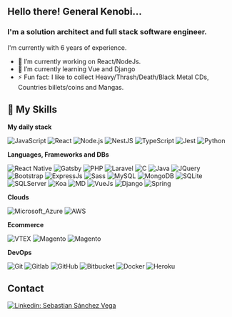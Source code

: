 ## Hello there! General Kenobi...

### I'm a solution architect and full stack software engineer.

I'm currently with 6 years of experience.

- 🔭 I’m currently working on React/NodeJs.
- 🌱 I’m currently learning Vue and Django
- ⚡ Fun fact: I like to collect Heavy/Thrash/Death/Black Metal CDs, Countries billets/coins and Mangas.

## 🚀 My Skills

**My daily stack**

  ![JavaScript](https://img.shields.io/badge/-JavaScript-333333?style=flat&logo=javascript)
  ![React](https://img.shields.io/badge/-React-333333?style=flat&logo=react)
  ![Node.js](https://img.shields.io/badge/Nestjs-333333?style=flat&logo=nestjs)
  ![NestJS](https://img.shields.io/badge/Node.js-333333?style=flat&logo=node.js)
  ![TypeScript](https://img.shields.io/badge/TypeScript-333333?style=flat&logo=typescript)
  ![Jest](https://img.shields.io/badge/-Jest-333333?style=flat&logo=jest)
  ![Python](https://img.shields.io/badge/Python-333?style=flat&logo=python&logoColor=ffdd54)
  
  
**Languages, Frameworks and DBs**

  ![React Native](https://img.shields.io/badge/-React%20Native-333333?style=flat&logo=react)
  ![Gatsby](https://img.shields.io/badge/Gatsby-333?style=flat&logo=gatsby)
  ![PHP](https://img.shields.io/badge/PHP-333333?style=flat&logo=php)
  ![Laravel](https://img.shields.io/badge/Laravel-333?style=flat&logo=laravel)
  ![C](https://img.shields.io/badge/-C-333333?style=flat&logo=C%2B%2B&logoColor=00599C)
  ![Java](https://img.shields.io/badge/-Java-333333?style=flat&logo=openjdk)
  ![JQuery](https://img.shields.io/badge/jQuery-333?style=flat&logo=jquery)
  ![Bootstrap](https://img.shields.io/badge/Bootstrap-333?style=flat&logo=bootstrap)
  ![ExpressJs](https://img.shields.io/badge/Express.js-333?style=flat)
  ![Sass](https://img.shields.io/badge/Sass-333?style=flat&logo=sass)
  ![MySQL](https://img.shields.io/badge/-MySQL-333333?style=flat&logo=mysql)
  ![MongoDB](https://img.shields.io/badge/MongoDB-333333?style=flat&logo=mongodb)
  ![SQLite](https://img.shields.io/badge/SQLite-333?style=flat&logo=sqlite)
  ![SQLServer](https://img.shields.io/badge/Microsoft_SQL_Server-333?style=flat&logo=microsoft-sql-server)
  ![Koa](https://img.shields.io/badge/KoaJs-333?style=flat)
  ![MD](https://img.shields.io/badge/Markdown-333?style=flat&logo=markdown)
  ![VueJs](https://img.shields.io/badge/Vue.js-333?style=flat&logo=vuedotjs)
  ![Django](https://img.shields.io/badge/Django-333?style=flat&logo=django)
  ![Spring](https://img.shields.io/badge/Spring-333?style=flat&logo=spring)
  
  

**Clouds**

![Microsoft_Azure](https://img.shields.io/badge/Microsoft_Azure-333?style=flat&logo=microsoft-azure)
![AWS](https://img.shields.io/badge/Amazon_AWS-333?style=flat&logo=amazonaws)


**Ecommerce**

![VTEX](https://img.shields.io/badge/VTEX-333?style=flat&logo=vtex)
![Magento](https://img.shields.io/badge/Mirakl-333?style=flat&logo=mirakl)
![Magento](https://img.shields.io/badge/Magento-333?style=flat&logo=magento)

**DevOps**

  ![Git](https://img.shields.io/badge/-Git-333333?style=flat&logo=git)
  ![Gitlab](https://img.shields.io/badge/-Gitlab-333333?style=flat&logo=gitlab)
  ![GitHub](https://img.shields.io/badge/-GitHub-333333?style=flat&logo=github)
  ![Bitbucket](https://img.shields.io/badge/-Bitbucket-333333?style=flat&logo=bitbucket)
  ![Docker](https://img.shields.io/badge/-Docker-333333?style=flat&logo=docker)
  ![Heroku](https://img.shields.io/badge/Heroku-333?style=flat&logo=heroku)
  

## Contact

[![Linkedin: Sebastian Sánchez Vega](https://img.shields.io/badge/-LinkedIn-blue?style=flat-square&logo=Linkedin&logoColor=white&link=https://www.linkedin.com/in/sebastian-s%C3%A1nchez-vega/)](https://www.linkedin.com/in/sebastian-s%C3%A1nchez-vega/)

